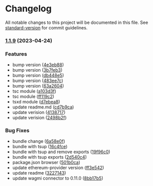 # Changelog

All notable changes to this project will be documented in this file. See [standard-version](https://github.com/conventional-changelog/standard-version) for commit guidelines.

### [1.1.9](https://github.com/UniPassID/wagmi-connector/compare/v0.0.1-alpha.4...v1.1.9) (2023-04-24)


### Features

* bump version ([4e3eb88](https://github.com/UniPassID/wagmi-connector/commit/4e3eb8874f5f54d6ce18e706d1321eca933c6ae1))
* bump version ([3b7feb3](https://github.com/UniPassID/wagmi-connector/commit/3b7feb3b3d1db3b816198e80383651548c96c5d2))
* bump version ([db448e5](https://github.com/UniPassID/wagmi-connector/commit/db448e52ccb993288d62cfc18c65f8342d06df38))
* bump version ([483ee7c](https://github.com/UniPassID/wagmi-connector/commit/483ee7c98a42959c5c0a74aecdc707608ab777d4))
* bump version ([63a2604](https://github.com/UniPassID/wagmi-connector/commit/63a2604e55c135913a726315c1f7c508c4b23ba7))
* tsc module ([a103d3f](https://github.com/UniPassID/wagmi-connector/commit/a103d3fd479460c8f479116217adae0c6f6b8061))
* tsc module ([ff119c2](https://github.com/UniPassID/wagmi-connector/commit/ff119c2f5ae90488e3dafa9bdd11ae834daa9844))
* tsxd module ([d7ebea8](https://github.com/UniPassID/wagmi-connector/commit/d7ebea8d6459484ef291e358af24023d365c8962))
* update readme.md ([cd7b9ca](https://github.com/UniPassID/wagmi-connector/commit/cd7b9ca91ce9e250760f3c3e1930bf6b53ead6cb))
* update verision ([4138717](https://github.com/UniPassID/wagmi-connector/commit/413871788d8b136b862efa51e4b239a0e0199c05))
* update verision ([2498b2f](https://github.com/UniPassID/wagmi-connector/commit/2498b2f55055d0a87a4b8287c0a22d2a8a393b10))


### Bug Fixes

* bundle change ([6a58e0f](https://github.com/UniPassID/wagmi-connector/commit/6a58e0f8fa2bc5167a9b1ad44dfc6945e520437a))
* bundle with tsup ([16c4fce](https://github.com/UniPassID/wagmi-connector/commit/16c4fce6df4f6727b6174d6850e70412d18844a3))
* bundle with tsup and remove exports ([19f96c0](https://github.com/UniPassID/wagmi-connector/commit/19f96c0863711199a18ebad182af40f59e80622d))
* bundle with tsup exports ([2d540c4](https://github.com/UniPassID/wagmi-connector/commit/2d540c4c2915df3383d600095858e5466ab1e257))
* package.json browser ([501b0ca](https://github.com/UniPassID/wagmi-connector/commit/501b0cade4f1df028a15c3c6e5fcc46321473ed7))
* update ethereum-provider version ([ff3e542](https://github.com/UniPassID/wagmi-connector/commit/ff3e54226a0e0bb35010a18f2c8787f4bda5c899))
* update readme ([3227143](https://github.com/UniPassID/wagmi-connector/commit/3227143e21adc943209e05d51cf016a31eef34a8))
* update wagmi connector to 0.11.0 ([8bb17b5](https://github.com/UniPassID/wagmi-connector/commit/8bb17b574d77d62ca25c1fc00ff13c555545b1d5))
